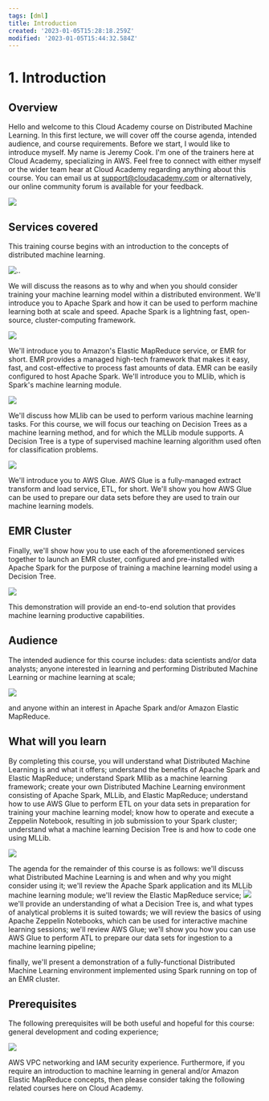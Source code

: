 ```yaml
---
tags: [dml]
title: Introduction
created: '2023-01-05T15:28:18.259Z'
modified: '2023-01-05T15:44:32.584Z'
---
```


# 1. Introduction

## Overview
Hello and welcome to this Cloud Academy course on Distributed Machine Learning. In this first lecture, we will cover off the course agenda, intended audience, and course requirements. Before we start, I would like to introduce myself. My name is Jeremy Cook. I'm one of the trainers here at Cloud Academy, specializing in AWS. Feel free to connect with either myself or the wider team hear at Cloud Academy regarding anything about this course. You can email us at support@cloudacademy.com or alternatively, our online community forum is available for your feedback.

![](./images/Screenshot%202023-01-05%20at%208.59.56%20PM.png)


## Services covered
This training course begins with an introduction to the concepts of distributed machine learning. 

![..](./images/Screenshot%202023-01-05%20at%209.00.02%20PM.png)

We will discuss the reasons as to why and when you should consider training your machine learning model within a distributed environment. We'll introduce you to Apache Spark and how it can be used to perform machine learning both at scale and speed. Apache Spark is a lightning fast, open-source, cluster-computing framework. 

![](./images/Screenshot%202023-01-05%20at%209.00.07%20PM.png)

We'll introduce you to Amazon's Elastic MapReduce service, or EMR for short. EMR provides a managed high-tech framework that makes it easy, fast, and cost-effective to process fast amounts of data. EMR can be easily configured to host Apache Spark. We'll introduce you to MLlib, which is Spark's machine learning module.


![](./images/Screenshot%202023-01-05%20at%209.00.13%20PM.png)

We'll discuss how MLlib can be used to perform various machine learning tasks. For this course, we will focus our teaching on Decision Trees as a machine learning method, and for which the MLLib module supports. A Decision Tree is a type of supervised machine learning algorithm used often for classification problems. 

![](./images/Screenshot%202023-01-05%20at%209.00.18%20PM.png)

We'll introduce you to AWS Glue. AWS Glue is a fully-managed extract transform and load service, ETL, for short. We'll show you how AWS Glue can be used to prepare our data sets before they are used to train our machine learning models.


## EMR Cluster
Finally, we'll show how you to use each of the aforementioned services together to launch an EMR cluster, configured and pre-installed with Apache Spark for the purpose of training a machine learning model using a Decision Tree.

![](./images/Screenshot%202023-01-05%20at%209.00.28%20PM.png)

This demonstration will provide an end-to-end solution that provides machine learning productive capabilities.

## Audience
The intended audience for this course includes: data scientists and/or data analysts; anyone interested in learning and performing Distributed Machine Learning or machine learning at scale; 

![](./images/Screenshot%202023-01-05%20at%209.00.42%20PM.png)

and anyone within an interest in Apache Spark and/or Amazon Elastic MapReduce.


## What will you learn 
By completing this course, you will understand what Distributed Machine Learning is and what it offers; understand the benefits of Apache Spark and Elastic MapReduce; understand Spark Mllib as a machine learning framework; create your own Distributed Machine Learning environment consisting of Apache Spark, MLLib, and Elastic MapReduce; understand how to use AWS Glue to perform ETL on your data sets in preparation for training your machine learning model; know how to operate and execute a Zeppelin Notebook, resulting in job submission to your Spark cluster; understand what a machine learning Decision Tree is and how to code one using MLLib. 

![](./images/Screenshot%202023-01-05%20at%209.01.02%20PM.png)



The agenda for the remainder of this course is as follows: we'll discuss what Distributed Machine Learning is and when and why you might consider using it; we'll review the Apache Spark application and its MLLib machine learning module; we'll review the Elastic MapReduce service; 
![](./images/Screenshot%202023-01-05%20at%209.01.16%20PM.png)
we'll provide an understanding of what a Decision Tree is, and what types of analytical problems it is suited towards; we will review the basics of using Apache Zeppelin Notebooks, which can be used for interactive machine learning sessions; we'll review AWS Glue; we'll show you how you can use AWS Glue to perform ATL to prepare our data sets for ingestion to a machine learning pipeline; 


finally, we'll present a demonstration of a fully-functional Distributed Machine Learning environment implemented using Spark running on top of an EMR cluster.

## Prerequisites
The following prerequisites will be both useful and hopeful for this course: general development and coding experience; 

![](./images/Screenshot%202023-01-05%20at%209.01.26%20PM.png)

AWS VPC networking and IAM security experience. Furthermore, if you require an introduction to machine learning in general and/or Amazon Elastic MapReduce concepts, then please consider taking the following related courses here on Cloud Academy.


